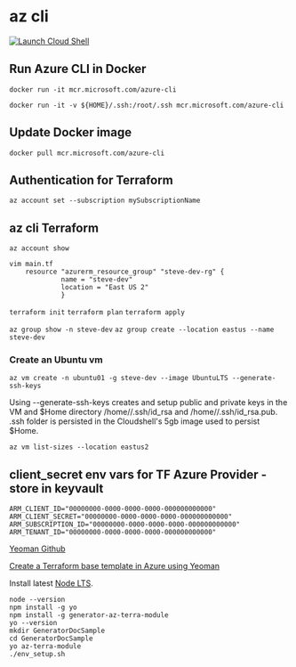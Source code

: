 # az cli

[![Launch Cloud Shell](https://azurecomcdn.azureedge.net/mediahandler/acomblog/media/Default/blog/launchcloudshell.png "Launch Cloud Shell")](https://shell.azure.com)

## Run Azure CLI in Docker
`docker run -it mcr.microsoft.com/azure-cli`

`docker run -it -v ${HOME}/.ssh:/root/.ssh mcr.microsoft.com/azure-cli`

## Update Docker image
`docker pull mcr.microsoft.com/azure-cli`
    
## Authentication for Terraform
`az account set --subscription mySubscriptionName`

## az cli Terraform
`az account show`
```
vim main.tf    
    resource "azurerm_resource_group" "steve-dev-rg" {
             name = "steve-dev"
             location = "East US 2"
             }
```    

`terraform init`
`terraform plan`
`terraform apply`

`az group show -n steve-dev`
`az group create --location eastus --name steve-dev`

### Create an Ubuntu vm
`az vm create -n ubuntu01 -g steve-dev --image UbuntuLTS --generate-ssh-keys`

Using --generate-ssh-keys creates and setup public and private keys in the VM and 
$Home directory /home/<user>/.ssh/id_rsa and /home/<user>/.ssh/id_rsa.pub. 
.ssh folder is persisted in the Cloudshell's 5gb image used to persist $Home.

`az vm list-sizes --location eastus2`

## client_secret env vars for TF Azure Provider - store in keyvault
```
ARM_CLIENT_ID="00000000-0000-0000-0000-000000000000"
ARM_CLIENT_SECRET="00000000-0000-0000-0000-000000000000"
ARM_SUBSCRIPTION_ID="00000000-0000-0000-0000-000000000000"
ARM_TENANT_ID="00000000-0000-0000-0000-000000000000"
```
[Yeoman Github](https://github.com/azure/generator-az-terra-module)

[Create a Terraform base template in Azure using Yeoman](https://docs.microsoft.com/en-us/azure/developer/terraform/create-base-template-using-yeoman)

Install latest [Node LTS](https://nodejs.org). 
```
node --version
npm install -g yo
npm install -g generator-az-terra-module
yo --version
mkdir GeneratorDocSample
cd GeneratorDocSample
yo az-terra-module
./env_setup.sh
```

